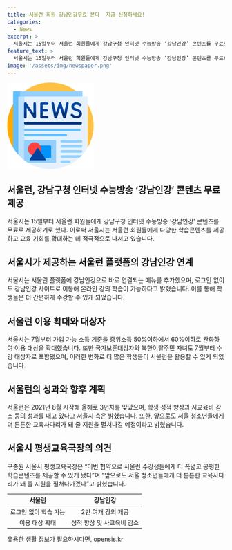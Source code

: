 ```yaml
---
title: 서울런 회원 강남인강무료 본다  지금 신청하세요!
categories:
  - News
excerpt: >
  서울시는 15일부터 서울런 회원들에게 강남구청 인터넷 수능방송 ‘강남인강’ 콘텐츠를 무료로 제공한다고 밝혔다. 이로써 서울런 플랫폼을 통해 로그인 없이도 강남인강 사이트로 바로 연결되어 온라인 강의 학습이 가능해진다. 또한 서울시는 수강 대상을 확대해 다양한 계층이 서울런을 활용할 수 있도록 노력하고 있다. 3년차를 맞는 서울런은 학생 성적 향상과 사교육비 감소 등의 성과를 보이며, 향후 교육사다리를 더욱 튼튼하게 지원할 계획이다.
feature_text: >
  서울시는 15일부터 서울런 회원들에게 강남구청 인터넷 수능방송 ‘강남인강’ 콘텐츠를 무료로 제공한다고 밝혔다. 이로써 서울런 플랫폼을 통해 로그인 없이도 강남인강 사이트로 바로 연결되어 온라인 강의 학습이 가능해진다. 또한 서울시는 수강 대상을 확대해 다양한 계층이 서울런을 활용할 수 있도록 노력하고 있다. 3년차를 맞는 서울런은 학생 성적 향상과 사교육비 감소 등의 성과를 보이며, 향후 교육사다리를 더욱 튼튼하게 지원할 계획이다.
image: '/assets/img/newspaper.png'
---
```


<p><img src="/assets/img/newspaper.png" alt="kimp 속보" /></p>

<h2 data-ke-size="size26">서울런, 강남구청 인터넷 수능방송 ‘강남인강’ 콘텐츠 무료 제공</h2>

<p data-ke-size="size16">서울시는 15일부터 서울런 회원들에게 강남구청 인터넷 수능방송 ‘강남인강’ 콘텐츠를 무료로 제공하기로 했다. 이로써 서울시는 서울런 회원들에게 다양한 학습콘텐츠를 제공하고 교육 기회를 확대하는 데 적극적으로 나서고 있습니다.</p>

<h2 data-ke-size="size26">서울시가 제공하는 서울런 플랫폼의 강남인강 연계</h2>

<p data-ke-size="size16">서울시는 서울런 플랫폼에 강남인강으로 바로 연결되는 메뉴를 추가했으며, 로그인 없이도 강남인강 사이트로 이동해 온라인 강의 학습이 가능하다고 밝혔습니다. 이를 통해 학생들은 더 간편하게 수강할 수 있게 되었습니다.</p>

<h2 data-ke-size="size26">서울런 이용 확대와 대상자</h2>

<p data-ke-size="size16">서울시는 7월부터 가입 가능 소득 기준을 중위소득 50%이하에서 60%이하로 완화하여 이용 대상을 확대했습니다. 또한 국가보훈대상자와 북한이탈주민 자녀도 7월부터 수강 대상자로 포함됐으며, 이러한 변화로 더 많은 학생들이 서울런을 활용할 수 있게 되었습니다.</p>

<h2 data-ke-size="size26">서울런의 성과와 향후 계획</h2>

<p data-ke-size="size16">서울런은 2021년 8월 시작해 올해로 3년차를 맞았으며, 학생 성적 향상과 사교육비 감소 등의 성과를 내고 있다고 서울시 측은 밝혔습니다. 또한, 앞으로도 서울 청소년들에게 더 튼튼한 교육사다리가 돼 줄 지원을 펼쳐나갈 예정이라고 밝혔습니다.</p>

<h2 data-ke-size="size26">서울시 평생교육국장의 의견</h2>

<p data-ke-size="size16">구종원 서울시 평생교육국장은 “이번 협약으로 서울런 수강생들에게 더 폭넓고 공평한 학습콘텐츠를 제공할 수 있게 됐다”며 “앞으로도 서울 청소년들에게 더 튼튼한 교육사다리가 돼 줄 지원을 펼쳐나가겠다”고 밝혔습니다.</p>

<table>
    <thead>
        <tr>
            <th style="text-align: center;">서울런</th>
            <th style="text-align: center;">강남인강</th>
        </tr>
    </thead>
    <tbody>
        <tr>
            <td style="text-align: center;">로그인 없이 학습 가능</td>
            <td style="text-align: center;">2만 여개 강의 제공</td>
        </tr>
        <tr>
            <td style="text-align: center;">이용 대상 확대</td>
            <td style="text-align: center;">성적 향상 및 사교육비 감소</td>
        </tr>
    </tbody>
</table>
유용한 생활 정보가 필요하시다면, <a href="https://opensis.kr" rel="dofollow">opensis.kr</a>


